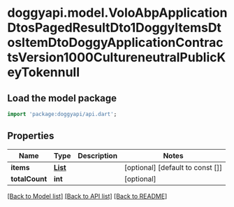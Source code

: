 # doggyapi.model.VoloAbpApplicationDtosPagedResultDto1DoggyItemsDtosItemDtoDoggyApplicationContractsVersion1000CultureneutralPublicKeyTokennull

## Load the model package
```dart
import 'package:doggyapi/api.dart';
```

## Properties
Name | Type | Description | Notes
------------ | ------------- | ------------- | -------------
**items** | [**List<DoggyItemsDtosItemDto>**](DoggyItemsDtosItemDto.md) |  | [optional] [default to const []]
**totalCount** | **int** |  | [optional] 

[[Back to Model list]](../README.md#documentation-for-models) [[Back to API list]](../README.md#documentation-for-api-endpoints) [[Back to README]](../README.md)



